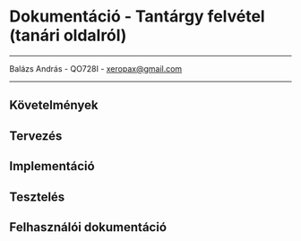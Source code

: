 # Dokumentáció - Tantárgy felvétel (tanári oldalról)

------

Balázs András - QO728I - xeropax@gmail.com

------

## Követelmények
## Tervezés
## Implementáció
## Tesztelés
## Felhasználói dokumentáció
